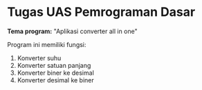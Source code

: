 # Tugas UAS Pemrograman Dasar

**Tema program:** "Aplikasi converter all in one"

Program ini memiliki fungsi:
1. Konverter suhu
2. Konverter satuan panjang
3. Konverter biner ke desimal 
4. Konverter desimal ke biner
